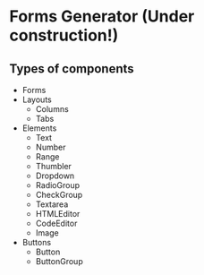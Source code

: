 # Forms Generator (Under construction!)

## Types of components

- Forms
- Layouts
  - Columns
  - Tabs
- Elements
  - Text
  - Number
  - Range
  - Thumbler
  - Dropdown
  - RadioGroup
  - CheckGroup
  - Textarea
  - HTMLEditor
  - CodeEditor
  - Image
- Buttons
  - Button
  - ButtonGroup
